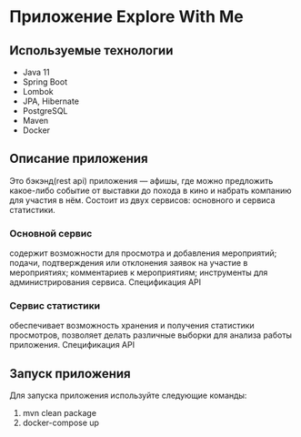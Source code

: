 # Приложение Explore With Me

## Используемые технологии

- Java 11
- Spring Boot
- Lombok
- JPA, Hibernate
- PostgreSQL
- Maven
- Docker

## Описание приложения

Это бэкэнд(rest api) приложения — афишы, где можно предложить какое-либо событие от выставки до похода в кино и набрать компанию для
участия в нём. Состоит из двух сервисов: основного и сервиса статистики.

### Основной сервис

содержит возможности для просмотра и добавления мероприятий; подачи, подтверждения или отклонения заявок на участие в
мероприятиях; комментариев к мероприятиям; инструменты для администрирования сервиса. Спецификация API

### Сервис статистики

обеспечивает возможность хранения и получения статистики просмотров, позволяет делать различные выборки для анализа
работы приложения. Спецификация API

## Запуск приложения

Для запуска приложения используйте следующие команды:

1) mvn clean package
2) docker-compose up
